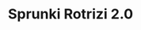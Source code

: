 ---
slug: sprunki-rotrizi-20
title: Sprunki Rotrizi 2.0
description: "Sprunki Rotrizi 2.0 is an exciting online game. Play for free directly in your browser!"
icon: /images/popular_mods/Sprunki Rotrizi 2.0.png
url: https://wowtbc.net/sprunkin/rotrizi2/index.html
previewImage: /images/popular_mods/Sprunki Rotrizi 2.0.png
type: popular mods

# SEO配置
seo:
  title: "Sprunki Rotrizi 2.0 - Play Free Online Game | Fun Browser Games"
  description: "Sprunki Rotrizi 2.0 - Play this fun online game for free in your browser. No download required!"
  ogImage: "/images/popular_mods/Sprunki Rotrizi 2.0.png"
  keywords: "sprunki-rotrizi-20, online game, browser game, free game, popular mods game, play online"

videoUrls:
  - https://www.youtube.com/embed/example1
  - https://www.youtube.com/embed/example2

whyPlay:
  title: "Why Play Sprunki Rotrizi 2.0?"
  items:
    - "Immersive Gameplay: Sprunki Rotrizi 2.0 offers an engaging and immersive gaming experience that will keep you entertained for hours"
    - "Challenging Levels: Test your skills with increasingly difficult challenges and obstacles"
    - "Beautiful Graphics: Enjoy stunning visuals and smooth animations that bring the game world to life"
    - "Regular Updates: New content and features are added regularly to keep the game fresh and exciting"
    - "Free to Play: Experience all the fun without spending a penny"
    - "Community Features: Connect with other players, share strategies, and compete for high scores"
    - "Cross-Platform: Play on any device with a web browser, no downloads required"

features:
  title: "Key Features of Sprunki Rotrizi 2.0"
  image: "/images/popular_mods/Sprunki Rotrizi 2.0.png"
  items:
    - "Intuitive Controls: Easy to learn controls make Sprunki Rotrizi 2.0 accessible for players of all skill levels"
    - "Multiple Game Modes: Enjoy various gameplay options that provide different challenges and experiences"
    - "Character Customization: Personalize your gaming experience with unique characters and items"
    - "Achievement System: Complete special tasks to earn rewards and recognition"
    - "Leaderboards: Compete with players worldwide and see who can achieve the highest scores"

characteristics:
  title: "Game Characteristics"
  image: "/images/popular_mods/Sprunki Rotrizi 2.0.png"
  items:
    - "Genre: Popular mods game with elements of strategy and skill"
    - "Difficulty: Suitable for both casual gamers and those seeking a challenge"
    - "Play Time: Quick sessions or extended gameplay, depending on your preference"
    - "Art Style: Vibrant and engaging visuals that enhance the gaming experience"
    - "Sound Design: Immersive audio that complements the gameplay perfectly"

info: "Sprunki Rotrizi 2.0 is an exciting online game that offers players a unique and engaging gaming experience. With its intuitive controls, stunning visuals, and challenging gameplay, Sprunki Rotrizi 2.0 provides hours of entertainment for players of all ages and skill levels. Whether you're looking for a quick gaming session during a break or an extended play session, Sprunki Rotrizi 2.0 delivers an immersive experience that will keep you coming back for more. The game features multiple levels of increasing difficulty, ensuring that players are constantly challenged as they progress. With regular updates adding new content and features, Sprunki Rotrizi 2.0 remains fresh and exciting, providing endless entertainment options for its growing community of players."

howToPlayIntro: "Welcome to Sprunki Rotrizi 2.0! This guide will walk you through the basics and help you master the game. Whether you're a beginner or looking to improve your skills, these tips and instructions will enhance your gaming experience."

howToPlaySteps:
  - title: "Getting Started"
    description: "Begin your Sprunki Rotrizi 2.0 adventure by familiarizing yourself with the controls. Use your keyboard or mouse to navigate through the game interface. The tutorial will guide you through the basic mechanics and help you understand the objectives."
  - title: "Understanding the Objectives"
    description: "In Sprunki Rotrizi 2.0, your main goal is to progress through levels by completing specific objectives. Each level presents unique challenges that require different strategies and approaches."
  - title: "Mastering the Controls"
    description: "Practice using the controls to improve your precision and reaction time. Sprunki Rotrizi 2.0 requires quick reflexes and strategic thinking to overcome obstacles and defeat opponents."
  - title: "Utilizing Power-ups"
    description: "Collect power-ups throughout the game to enhance your abilities and overcome difficult challenges. Each power-up offers unique advantages that can be crucial for success."
  - title: "Developing Strategies"
    description: "As you progress in Sprunki Rotrizi 2.0, develop effective strategies for different scenarios. Analyze patterns, anticipate challenges, and adapt your approach to maximize your performance."

faq:
  title: "Frequently Asked Questions about Sprunki Rotrizi 2.0"
  items:
    - question: "Is Sprunki Rotrizi 2.0 free to play?"
      answer: "Yes, Sprunki Rotrizi 2.0 is completely free to play directly in your web browser. No downloads or purchases are required to enjoy the full game experience."
    - question: "Can I play Sprunki Rotrizi 2.0 on mobile devices?"
      answer: "Yes, Sprunki Rotrizi 2.0 is optimized for both desktop and mobile play. You can enjoy the game on any device with a web browser and internet connection."
    - question: "Are there any in-game purchases?"
      answer: "While Sprunki Rotrizi 2.0 is free to play, there may be optional in-game purchases available for cosmetic items or additional features that don't affect core gameplay."
    - question: "How often is Sprunki Rotrizi 2.0 updated?"
      answer: "The developers regularly update Sprunki Rotrizi 2.0 with new content, features, and improvements based on player feedback and game performance."
    - question: "Can I play Sprunki Rotrizi 2.0 offline?"
      answer: "Currently, Sprunki Rotrizi 2.0 requires an internet connection to play as it's a browser-based online game."
    - question: "Is Sprunki Rotrizi 2.0 suitable for children?"
      answer: "Yes, Sprunki Rotrizi 2.0 is designed to be family-friendly and suitable for players of all ages."
    - question: "How do I report bugs or issues?"
      answer: "If you encounter any problems while playing Sprunki Rotrizi 2.0, you can report them through the game's support page or contact the developers directly through their website."
    - question: "Still Have Questions?"
      answer: "If you have additional questions about Sprunki Rotrizi 2.0 that aren't covered in this FAQ, please visit our support center or contact our customer service team for assistance."
---